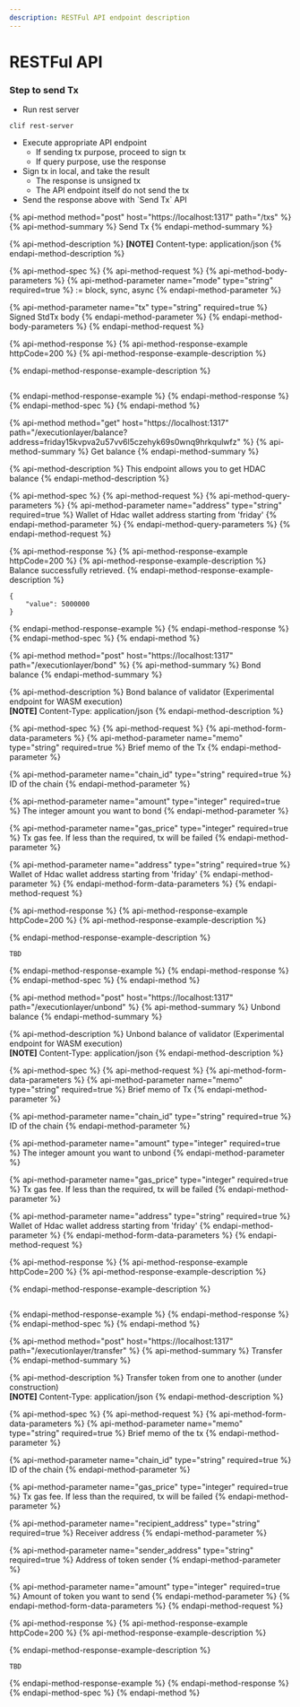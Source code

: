 ```yaml
---
description: RESTFul API endpoint description
---
```


# RESTFul API

### Step to send Tx

* Run rest server

```text
clif rest-server
```

* Execute appropriate API endpoint
  * If sending tx purpose, proceed to sign tx
  * If query purpose, use the response
* Sign tx in local, and take the result
  * The response is unsigned tx
  * The API endpoint itself do not send the tx
* Send the response above with \`Send Tx\` API

{% api-method method="post" host="https://localhost:1317" path="/txs" %}
{% api-method-summary %}
Send Tx
{% endapi-method-summary %}

{% api-method-description %}
**\[NOTE\]** Content-type: application/json
{% endapi-method-description %}

{% api-method-spec %}
{% api-method-request %}
{% api-method-body-parameters %}
{% api-method-parameter name="mode" type="string" required=true %}
:= block, sync, async
{% endapi-method-parameter %}

{% api-method-parameter name="tx" type="string" required=true %}
Signed StdTx body
{% endapi-method-parameter %}
{% endapi-method-body-parameters %}
{% endapi-method-request %}

{% api-method-response %}
{% api-method-response-example httpCode=200 %}
{% api-method-response-example-description %}

{% endapi-method-response-example-description %}

```

```
{% endapi-method-response-example %}
{% endapi-method-response %}
{% endapi-method-spec %}
{% endapi-method %}

{% api-method method="get" host="https://localhost:1317" path="/executionlayer/balance?address=friday15kvpva2u57vv6l5czehyk69s0wnq9hrkqulwfz" %}
{% api-method-summary %}
Get balance
{% endapi-method-summary %}

{% api-method-description %}
This endpoint allows you to get HDAC balance
{% endapi-method-description %}

{% api-method-spec %}
{% api-method-request %}
{% api-method-query-parameters %}
{% api-method-parameter name="address" type="string" required=true %}
Wallet of Hdac wallet address starting from 'friday'
{% endapi-method-parameter %}
{% endapi-method-query-parameters %}
{% endapi-method-request %}

{% api-method-response %}
{% api-method-response-example httpCode=200 %}
{% api-method-response-example-description %}
Balance successfully retrieved.
{% endapi-method-response-example-description %}

```text
{
    "value": 5000000
}
```
{% endapi-method-response-example %}
{% endapi-method-response %}
{% endapi-method-spec %}
{% endapi-method %}

{% api-method method="post" host="https://localhost:1317" path="/executionlayer/bond" %}
{% api-method-summary %}
Bond balance
{% endapi-method-summary %}

{% api-method-description %}
Bond balance of validator \(Experimental endpoint for WASM execution\)  
**\[NOTE\]** Content-Type: application/json
{% endapi-method-description %}

{% api-method-spec %}
{% api-method-request %}
{% api-method-form-data-parameters %}
{% api-method-parameter name="memo" type="string" required=true %}
Brief memo of the Tx
{% endapi-method-parameter %}

{% api-method-parameter name="chain\_id" type="string" required=true %}
ID of the chain
{% endapi-method-parameter %}

{% api-method-parameter name="amount" type="integer" required=true %}
The integer amount you want to bond
{% endapi-method-parameter %}

{% api-method-parameter name="gas\_price" type="integer" required=true %}
Tx gas fee. If less than the required, tx will be failed
{% endapi-method-parameter %}

{% api-method-parameter name="address" type="string" required=true %}
Wallet of Hdac wallet address starting from 'friday'
{% endapi-method-parameter %}
{% endapi-method-form-data-parameters %}
{% endapi-method-request %}

{% api-method-response %}
{% api-method-response-example httpCode=200 %}
{% api-method-response-example-description %}

{% endapi-method-response-example-description %}

```text
TBD
```
{% endapi-method-response-example %}
{% endapi-method-response %}
{% endapi-method-spec %}
{% endapi-method %}

{% api-method method="post" host="https://localhost:1317" path="/executionlayer/unbond" %}
{% api-method-summary %}
Unbond balance
{% endapi-method-summary %}

{% api-method-description %}
Unbond balance of validator \(Experimental endpoint for WASM execution\)  
**\[NOTE\]** Content-Type: application/json
{% endapi-method-description %}

{% api-method-spec %}
{% api-method-request %}
{% api-method-form-data-parameters %}
{% api-method-parameter name="memo" type="string" required=true %}
Brief memo of Tx
{% endapi-method-parameter %}

{% api-method-parameter name="chain\_id" type="string" required=true %}
ID of the chain
{% endapi-method-parameter %}

{% api-method-parameter name="amount" type="integer" required=true %}
The integer amount you want to unbond
{% endapi-method-parameter %}

{% api-method-parameter name="gas\_price" type="integer" required=true %}
Tx gas fee. If less than the required, tx will be failed
{% endapi-method-parameter %}

{% api-method-parameter name="address" type="string" required=true %}
Wallet of Hdac wallet address starting from 'friday'
{% endapi-method-parameter %}
{% endapi-method-form-data-parameters %}
{% endapi-method-request %}

{% api-method-response %}
{% api-method-response-example httpCode=200 %}
{% api-method-response-example-description %}

{% endapi-method-response-example-description %}

```text

```
{% endapi-method-response-example %}
{% endapi-method-response %}
{% endapi-method-spec %}
{% endapi-method %}

{% api-method method="post" host="https://localhost:1317" path="/executionlayer/transfer" %}
{% api-method-summary %}
Transfer
{% endapi-method-summary %}

{% api-method-description %}
Transfer token from one to another \(under construction\)  
**\[NOTE\]** Content-Type: application/json
{% endapi-method-description %}

{% api-method-spec %}
{% api-method-request %}
{% api-method-form-data-parameters %}
{% api-method-parameter name="memo" type="string" required=true %}
Brief memo of the tx
{% endapi-method-parameter %}

{% api-method-parameter name="chain\_id" type="string" required=true %}
ID of the chain
{% endapi-method-parameter %}

{% api-method-parameter name="gas\_price" type="integer" required=true %}
Tx gas fee. If less than the required, tx will be failed
{% endapi-method-parameter %}

{% api-method-parameter name="recipient\_address" type="string" required=true %}
Receiver address
{% endapi-method-parameter %}

{% api-method-parameter name="sender\_address" type="string" required=true %}
Address of token sender
{% endapi-method-parameter %}

{% api-method-parameter name="amount" type="integer" required=true %}
Amount of token you want to send
{% endapi-method-parameter %}
{% endapi-method-form-data-parameters %}
{% endapi-method-request %}

{% api-method-response %}
{% api-method-response-example httpCode=200 %}
{% api-method-response-example-description %}

{% endapi-method-response-example-description %}

```text
TBD
```
{% endapi-method-response-example %}
{% endapi-method-response %}
{% endapi-method-spec %}
{% endapi-method %}



